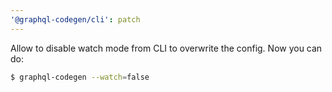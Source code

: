 ```yaml
---
'@graphql-codegen/cli': patch
---
```


Allow to disable watch mode from CLI to overwrite the config. Now you can do:

```bash
$ graphql-codegen --watch=false
```

